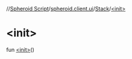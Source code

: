//[Spheroid Script](../../index.md)/[spheroid.client.ui](../index.md)/[Stack](index.md)/[&lt;init&gt;](-init-.md)



# &lt;init&gt;  
 
fun [&lt;init&gt;](-init-.md)()  



